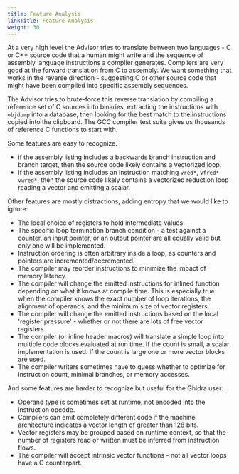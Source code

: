 ```yaml
---
title: Feature Analysis
linkTitle: Feature Analysis
weight: 30
---
```


At a very high level the Advisor tries to translate between two languages - C or C++ source code that a human might write
and the sequence of assembly language instructions a compiler generates.  Compilers are very good at the forward translation
from C to assembly.  We want something that works in the reverse direction - suggesting C or other source code
that might have been compiled into specific assembly sequences.

The Advisor tries to brute-force this reverse translation by compiling a reference set of C sources into binaries, extracting
the instructions with `objdump` into a database, then looking for the best match to the instructions copied into the clipboard.
The GCC compiler test suite gives us thousands of reference C functions to start with.

Some features are easy to recognize.

* if the assembly listing includes a backwards branch instruction and branch target, then the source code likely
  contains a vectorized loop.
* if the assembly listing includes an instruction matching `vred*`, `vfred*` `vwred*`, then the source code likely
  contains a vectorized reduction loop reading a vector and emitting a scalar.

Other features are mostly distractions, adding entropy that we would like to ignore:

* The local choice of registers to hold intermediate values
* The specific loop termination branch condition - a test against a counter, an input pointer,
  or an output pointer are all equally valid but only one will be implemented.
* Instruction ordering is often arbitrary inside a loop, as counters and pointers are incremented/decremented.
* The compiler may reorder instructions to minimize the impact of memory latency.
* The compiler will change the emitted instructions for inlined function depending on what it knows at compile
  time.  This is especially true when the compiler knows the exact number of loop iterations, the alignment of
  operands, and the minimum size of vector registers.
* The compiler will change the emitted instructions based on the local 'register pressure' - whether or not there are lots
  of free vector registers.
* The compiler (or inline header macros) will translate a simple loop into multiple code blocks evaluated at run time.
  If the count is small, a scalar implementation is used.  If the count is large one or more vector blocks are used.
* The compiler writers sometimes have to guess whether to optimize for instruction count, minimal branches, or memory
  accesses.

And some features are harder to recognize but useful for the Ghidra user:

* Operand type is sometimes set at runtime, not encoded into the instruction opcode.
* Compilers can emit completely different code if the machine architecture indicates a vector length of greater than 128 bits.
* Vector registers may be grouped based on runtime context, so that the number of registers read or written must be inferred
  from instruction flows.
* The compiler will accept intrinsic vector functions - not all vector loops have a C counterpart.

